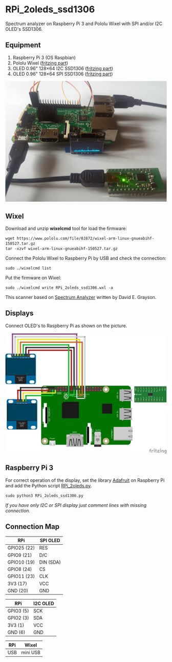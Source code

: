 # RPi_2oleds_ssd1306

Spectrum analyzer on Raspberry Pi 3 and Pololu Wixel with SPI and/or I2C OLED's SSD1306.

## Equipment

1. Raspberry Pi 3 (OS Raspbian)
2. Pololu Wixel ([fritzing part](../fritzing-parts/OLED%200.96%20128x64%20I2C%20SSD1306.fzpz))
3. OLED 0.96" 128×64 I2C SSD1306 ([fritzing part](../fritzing-parts/OLED%200.96%20128x64%20I2C%20SSD1306.fzpz))
4. OLED 0.96" 128×64 SPI SSD1306 ([fritzing part](../fritzing-parts/OLED%200.96%20128x64%20SPI%20SSD1306.fzpz))

![RPi_2oledss_ssd1306_photo](./pics/RPi_2oleds_ssd1306.png)

## Wixel

Download and unzip __wixelcmd__ tool for load the firmware:

```
wget https://www.pololu.com/file/0J872/wixel-arm-linux-gnueabihf-150527.tar.gz
tar -xzvf wixel-arm-linux-gnueabihf-150527.tar.gz
```

Connect the Pololu Wixel to Raspberry Pi by USB and check the connection:

```
sudo ./wixelcmd list
```

Put the firmware on Wixel:

```
sudo ./wixelcmd write RPi_2oleds_ssd1306.wxl -a
```

This scanner based on [Spectrum Analyzer](https://github.com/pololu/wixel-sdk/tree/dev/david/analyzer/apps/spectrum_analyzer) written by David E. Grayson.

## Displays

Connect OLED's to Raspberry Pi as shown on the picture.

![RPi_2oledss_ssd1306_scheme](./fritzing-scheme/RPi_2oleds_ssd1306_bb.png)

## Raspberry Pi 3

For correct operation of the display, set the library [Adafruit](https://github.com/adafruit/Adafruit_Python_SSD1306) on Raspberry Pi and add the Python script [RPi_2oleds.py](./RPi/RPi_2oleds_ssd1306.py).

```
sudo python3 RPi_2oleds_ssd1306.py
```

_If you have only I2C or SPI display just comment lines with missing connection._

## Connection Map

| RPi         | SPI OLED      |
| ----------- | ------------- |
| GPIO25 (22) | RES           |
| GPIO9 (21)  | D/C           |
| GPIO10 (19) | DIN (SDA)     |
| GPIO8 (24)  | CS            |
| GPIO11 (23) | CLK           |
| 3V3 (17)    | VCC           |
| GND (20)    | GND           |

| RPi         | I2C OLED      |
| ----------- | ------------- |
| GPIO3 (5)   | SCK           |
| GPIO2 (3)   | SDA           |
| 3V3 (1)     | VCC           |
| GND (6)     | GND           |

| RPi         | Wixel         |
| ----------- | ------------- |
| USB         | mini USB      |
